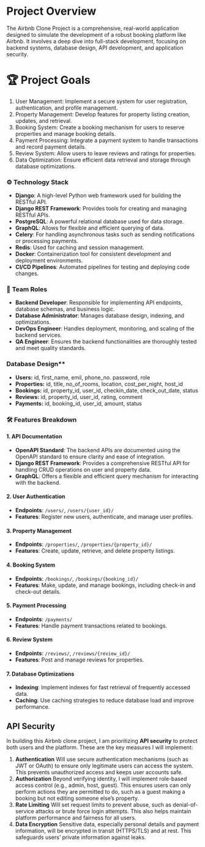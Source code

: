 # Project Overview
The Airbnb Clone Project is a comprehensive, real-world application designed to simulate the development of a robust booking platform like Airbnb. It involves a deep dive into full-stack development, focusing on backend systems, database design, API development, and application security. 
# 🏆 Project Goals
1. User Management: Implement a secure system for user registration, authentication, and profile management.
2. Property Management: Develop features for property listing creation, updates, and retrieval.
3. Booking System: Create a booking mechanism for users to reserve properties and manage booking details.
4. Payment Processing: Integrate a payment system to handle transactions and record payment details.
5. Review System: Allow users to leave reviews and ratings for properties.
6. Data Optimization: Ensure efficient data retrieval and storage through database optimizations.

### ⚙️ **Technology Stack**

- **Django**: A high-level Python web framework used for building the RESTful API.
- **Django REST Framework**: Provides tools for creating and managing RESTful APIs.
- **PostgreSQL**: A powerful relational database used for data storage.
- **GraphQL**: Allows for flexible and efficient querying of data.
- **Celery**: For handling asynchronous tasks such as sending notifications or processing payments.
- **Redis**: Used for caching and session management.
- **Docker**: Containerization tool for consistent development and deployment environments.
- **CI/CD Pipelines**: Automated pipelines for testing and deploying code changes.

### 👥 **Team Roles**

- **Backend Developer**: Responsible for implementing API endpoints, database schemas, and business logic.
- **Database Administrator**: Manages database design, indexing, and optimizations.
- **DevOps Engineer**: Handles deployment, monitoring, and scaling of the backend services.
- **QA Engineer**: Ensures the backend functionalities are thoroughly tested and meet quality standards.

### Database Design**

- **Users:** id, first_name, emil, phone_no. password, role
- **Properties:** id, title, no_of_rooms, location, cost_per_night, host_id
- **Bookings:** id, property_id, user_id, checkin_date, check_out_date, status
- **Reviews:** id, property_id, user_id, rating, comment
- **Payments:** id, booking_id, user_id, amount, status

### 🛠️ **Features Breakdown**

#### 1. **API Documentation**

- **OpenAPI Standard**: The backend APIs are documented using the OpenAPI standard to ensure clarity and ease of integration.
- **Django REST Framework**: Provides a comprehensive RESTful API for handling CRUD operations on user and property data.
- **GraphQL**: Offers a flexible and efficient query mechanism for interacting with the backend.

#### 2. **User Authentication**

- **Endpoints**: `/users/`, `/users/{user_id}/`
- **Features**: Register new users, authenticate, and manage user profiles.

#### 3. **Property Management**

- **Endpoints**: `/properties/`, `/properties/{property_id}/`
- **Features**: Create, update, retrieve, and delete property listings.

#### 4. **Booking System**

- **Endpoints**: `/bookings/`, `/bookings/{booking_id}/`
- **Features**: Make, update, and manage bookings, including check-in and check-out details.

#### 5. **Payment Processing**

- **Endpoints**: `/payments/`
- **Features**: Handle payment transactions related to bookings.

#### 6. **Review System**

- **Endpoints**: `/reviews/`, `/reviews/{review_id}/`
- **Features**: Post and manage reviews for properties.

#### 7. **Database Optimizations**

- **Indexing**: Implement indexes for fast retrieval of frequently accessed data.
- **Caching**: Use caching strategies to reduce database load and improve performance.

## API Security

In building this Airbnb clone project, I am prioritizing **API security** to protect both users and the platform. These are the key measures I will implement:

1. **Authentication**
    Will use secure authentication mechanisms (such as JWT or OAuth) to ensure only legitimate users can access the system. This prevents unauthorized access and keeps user accounts safe.
2. **Authorization**
    Beyond verifying identity, I will implement role-based access control (e.g., admin, host, guest). This ensures users can only perform actions they are permitted to do, such as a guest making a booking but not editing someone else’s property.
3. **Rate Limiting**
    Will set request limits to prevent abuse, such as denial-of-service attacks or brute force login attempts. This also helps maintain platform performance and fairness for all users.
4. **Data Encryption**
    Sensitive data, especially personal details and payment information, will be encrypted in transit (HTTPS/TLS) and at rest. This safeguards users’ private information against leaks.



